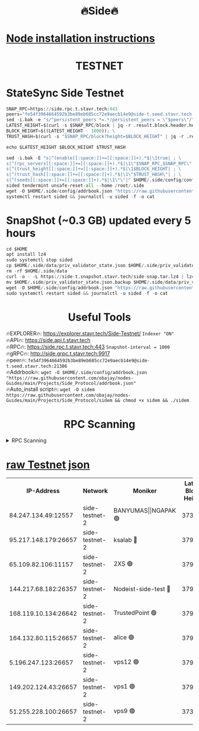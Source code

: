 <h1 align="center"> 🔥Side🔥</h1>

[Node installation instructions](https://github.com/obajay/nodes-Guides/tree/main/Projects/Side_Protocol)
=

<h1 align="center"> TESTNET</h1>

# StateSync Side Testnet
```python
SNAP_RPC=https://side.rpc.t.stavr.tech:443
peers="fe54f3964664592b3be89eb685cc72e9aecb14e9@side-t.seed.stavr.tech:21306"
sed -i.bak -e "s/^persistent_peers *=.*/persistent_peers = \"$peers\"/" $HOME/.side/config/config.toml
LATEST_HEIGHT=$(curl -s $SNAP_RPC/block | jq -r .result.block.header.height); \
BLOCK_HEIGHT=$((LATEST_HEIGHT - 1000)); \
TRUST_HASH=$(curl -s "$SNAP_RPC/block?height=$BLOCK_HEIGHT" | jq -r .result.block_id.hash)

echo $LATEST_HEIGHT $BLOCK_HEIGHT $TRUST_HASH

sed -i.bak -E "s|^(enable[[:space:]]+=[[:space:]]+).*$|\1true| ; \
s|^(rpc_servers[[:space:]]+=[[:space:]]+).*$|\1\"$SNAP_RPC,$SNAP_RPC\"| ; \
s|^(trust_height[[:space:]]+=[[:space:]]+).*$|\1$BLOCK_HEIGHT| ; \
s|^(trust_hash[[:space:]]+=[[:space:]]+).*$|\1\"$TRUST_HASH\"| ; \
s|^(seeds[[:space:]]+=[[:space:]]+).*$|\1\"\"|" $HOME/.side/config/config.toml
sided tendermint unsafe-reset-all --home /root/.side
wget -O $HOME/.side/config/addrbook.json "https://raw.githubusercontent.com/obajay/nodes-Guides/main/Projects/Side_Protocol/addrbook.json"
systemctl restart sided && journalctl -u sided -f -o cat
```
# SnapShot (~0.3 GB) updated every 5 hours
```python
cd $HOME
apt install lz4
sudo systemctl stop sided
cp $HOME/.side/data/priv_validator_state.json $HOME/.side/priv_validator_state.json.backup
rm -rf $HOME/.side/data
curl -o - -L https://side-t.snapshot.stavr.tech/side-snap.tar.lz4 | lz4 -c -d - | tar -x -C $HOME/.side --strip-components 2
mv $HOME/.side/priv_validator_state.json.backup $HOME/.side/data/priv_validator_state.json
wget -O $HOME/.side/config/addrbook.json "https://raw.githubusercontent.com/obajay/nodes-Guides/main/Projects/Side_Protocol/addrbook.json"
sudo systemctl restart sided && journalctl -u sided -f -o cat
```
 <h1 align="center"> Useful Tools</h1>
 
🔥EXPLORER🔥: https://explorer.stavr.tech/Side-Testnet/        `Indexer "ON"` \
🔥API🔥:      https://side.api.t.stavr.tech \
🔥RPC🔥:      https://side.rpc.t.stavr.tech:443              `Snapshot-interval = 1000` \
🔥gRPC🔥:     http://side.grpc.t.stavr.tech:9917 \
🔥peer🔥:     `fe54f3964664592b3be89eb685cc72e9aecb14e9@side-t.seed.stavr.tech:21306` \
🔥Addrbook🔥: ```wget -O $HOME/.side/config/addrbook.json "https://raw.githubusercontent.com/obajay/nodes-Guides/main/Projects/Side_Protocol/addrbook.json"``` \
🔥Auto_install script🔥:  `wget -O sidem https://raw.githubusercontent.com/obajay/nodes-Guides/main/Projects/Side_Protocol/sidem && chmod +x sidem && ./sidem`

<h1 align="center"> RPC Scanning</h1>

<details>
<summary>RPC Scanning</summary>

<h2 align="center"> We scan nodes in real time every 4 hours. And we provide the final result of RPC endpoints.
We cannot influence the operation of these nodes in any way. </h2>


```python
If Voting Power is higher than 0 --> then the Node is a validator of the network and may be subject to attack and be a potential threat to the chain.
```
```python
We marked such validators with a red symbol
```

</details>

[raw Testnet json](https://rpc-check.sidet.stavr.tech/sidet/rpc-sidet-result.json)
=


<table><tr><th>IP-Address</th><th>Network</th><th>Moniker</th><th>Latest Block Height</th><th>Earliest Block Height</th><th>Catching Up</th><th>Tx Index</th><th>Voting Power</th><th>Scan Time</th></tr><tr><td>84.247.134.49:12557</td><td>side-testnet-2</td><td>BANYUMAS||NGAPAK 🟢</td><td>373667</td><td>1</td><td>False</td><td>off</td><td>0</td><td>2024-03-20T03:10:33.597685847UTC</td></tr><tr><td>95.217.148.179:26657</td><td>side-testnet-2</td><td>ksalab 🔴</td><td>379987</td><td>6001</td><td>False</td><td>off</td><td>80626</td><td>2024-03-20T03:10:38.897968520UTC</td></tr><tr><td>65.109.82.106:11157</td><td>side-testnet-2</td><td>2XS 🟢</td><td>379986</td><td>10001</td><td>False</td><td>off</td><td>0</td><td>2024-03-20T03:10:30.039528019UTC</td></tr><tr><td>144.217.68.182:26357</td><td>side-testnet-2</td><td>Nodeist-side-test 🔴</td><td>379988</td><td>123001</td><td>False</td><td>off</td><td>20071166</td><td>2024-03-20T03:10:41.733546294UTC</td></tr><tr><td>168.119.10.134:26642</td><td>side-testnet-2</td><td>TrustedPoint 🟢</td><td>379927</td><td>266001</td><td>False</td><td>off</td><td>0</td><td>2024-03-20T03:10:41.147778179UTC</td></tr><tr><td>164.132.80.115:26657</td><td>side-testnet-2</td><td>alice 🟢</td><td>379986</td><td>371001</td><td>False</td><td>on</td><td>0</td><td>2024-03-20T03:10:33.264871219UTC</td></tr><tr><td>5.196.247.123:26657</td><td>side-testnet-2</td><td>vps12 🟢</td><td>379987</td><td>371001</td><td>False</td><td>on</td><td>0</td><td>2024-03-20T03:10:36.503917787UTC</td></tr><tr><td>149.202.124.43:26657</td><td>side-testnet-2</td><td>vps1 🟢</td><td>379989</td><td>371001</td><td>False</td><td>on</td><td>0</td><td>2024-03-20T03:10:46.974085094UTC</td></tr><tr><td>51.255.228.100:26657</td><td>side-testnet-2</td><td>vps9 🟢</td><td>373659</td><td>371001</td><td>False</td><td>on</td><td>0</td><td>2024-03-20T03:10:47.894154118UTC</td></tr></table>